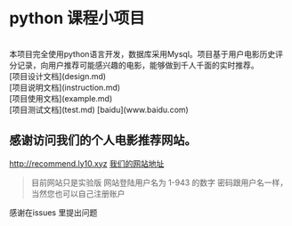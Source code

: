
# python 课程小项目<br/>
<br/>
本项目完全使用python语言开发，数据库采用Mysql。项目基于用户电影历史评分记录，向用户推荐可能感兴趣的电影，能够做到千人千面的实时推荐。
<br/>
 [项目设计文档](design.md) 
<br/>
 [项目说明文档](instruction.md) 
<br/>
 [项目使用文档](example.md) 
<br/>
 [项目测试文档](test.md) 
 [baidu](www.baidu.com)
<br/>

## 感谢访问我们的个人电影推荐网站。

http://recommend.ly10.xyz
[我们的网站地址](http://recommend.ly10.xyz)
>目前网站只是实验版
>网站登陆用户名为 1-943 的数字
>密码跟用户名一样，当然您也可以自己注册账户

感谢在issues 里提出问题
